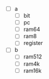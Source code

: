 - [ ] a
  - [ ] bit
  - [ ] pc
  - [ ] ram64
  - [ ] ram8
  - [ ] register
- [ ] b
  - [ ] ram512
  - [ ] ram4k
  - [ ] ram16k
